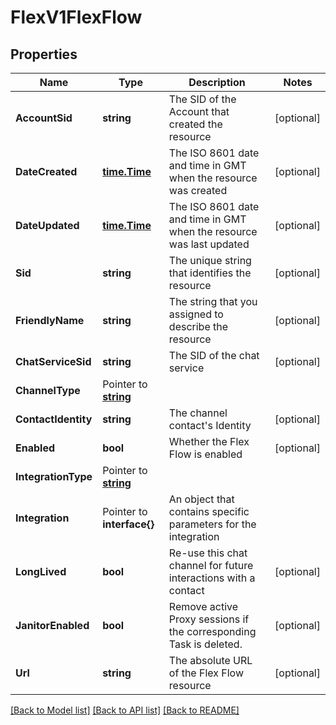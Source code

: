 # FlexV1FlexFlow

## Properties

Name | Type | Description | Notes
------------ | ------------- | ------------- | -------------
**AccountSid** | **string** | The SID of the Account that created the resource |[optional] 
**DateCreated** | [**time.Time**](time.Time.md) | The ISO 8601 date and time in GMT when the resource was created |[optional] 
**DateUpdated** | [**time.Time**](time.Time.md) | The ISO 8601 date and time in GMT when the resource was last updated |[optional] 
**Sid** | **string** | The unique string that identifies the resource |[optional] 
**FriendlyName** | **string** | The string that you assigned to describe the resource |[optional] 
**ChatServiceSid** | **string** | The SID of the chat service |[optional] 
**ChannelType** | Pointer to [**string**](FlexFlowEnumChannelType.md) |  |
**ContactIdentity** | **string** | The channel contact's Identity |[optional] 
**Enabled** | **bool** | Whether the Flex Flow is enabled |[optional] 
**IntegrationType** | Pointer to [**string**](FlexFlowEnumIntegrationType.md) |  |
**Integration** | Pointer to **interface{}** | An object that contains specific parameters for the integration |
**LongLived** | **bool** | Re-use this chat channel for future interactions with a contact |[optional] 
**JanitorEnabled** | **bool** | Remove active Proxy sessions if the corresponding Task is deleted. |[optional] 
**Url** | **string** | The absolute URL of the Flex Flow resource |[optional] 

[[Back to Model list]](../README.md#documentation-for-models) [[Back to API list]](../README.md#documentation-for-api-endpoints) [[Back to README]](../README.md)


